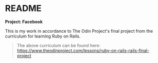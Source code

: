 # README

**Project: Facebook**

This is my work in accordance to The Odin Project's final project from the curriculum for learning Ruby on Rails.

> The above curriculum can be found here:
> https://www.theodinproject.com/lessons/ruby-on-rails-rails-final-project
